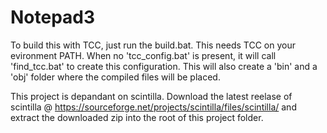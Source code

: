# Notepad3 #
To build this with TCC, just run the build.bat. This needs TCC on your 
evironment PATH. When no 'tcc_config.bat' is present, it will call 
'find_tcc.bat' to create this configuration. This will also create a 'bin' and
 a 'obj' folder where the compiled files will be placed.
 
 This project is depandant on scintilla. Download the latest reelase of 
 scintilla @ https://sourceforge.net/projects/scintilla/files/scintilla/ and
 extract the downloaded zip into the root of this project folder.